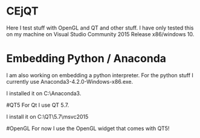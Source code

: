 # CEjQT
Here I test stuff with OpenGL and QT and other stuff. I have only tested this on my machine on Visual Studio Community 2015 Release x86/windows 10.

# Embedding Python / Anaconda
I am also working on embedding a python interpreter.
For the python stuff I currently use Anaconda3-4.2.0-Windows-x86.exe.

I installed it on C:\Anaconda3.


#QT5
For Qt I use QT 5.7.

I install it on C:\QT\5.7\msvc2015

#OpenGL
For now I use the OpenGL widget that comes with QT5!
